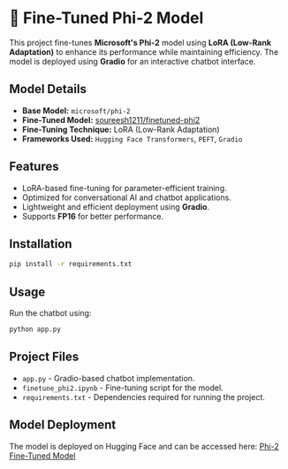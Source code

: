 # 💬 Fine-Tuned Phi-2 Model

This project fine-tunes **Microsoft's Phi-2** model using **LoRA (Low-Rank Adaptation)** to enhance its performance while maintaining efficiency. The model is deployed using **Gradio** for an interactive chatbot interface.

## Model Details
- **Base Model:** `microsoft/phi-2`
- **Fine-Tuned Model:** [soureesh1211/finetuned-phi2](https://huggingface.co/soureesh1211/finetuned-phi2)
- **Fine-Tuning Technique:** LoRA (Low-Rank Adaptation)
- **Frameworks Used:** `Hugging Face Transformers`, `PEFT`, `Gradio`

## Features
- LoRA-based fine-tuning for parameter-efficient training.
- Optimized for conversational AI and chatbot applications.
- Lightweight and efficient deployment using **Gradio**.
- Supports **FP16** for better performance.

## Installation
```bash
pip install -r requirements.txt
```

## Usage
Run the chatbot using:
```bash
python app.py
```

## Project Files
- `app.py` - Gradio-based chatbot implementation.
- `finetune_phi2.ipynb` - Fine-tuning script for the model.
- `requirements.txt` - Dependencies required for running the project.

## Model Deployment
The model is deployed on Hugging Face and can be accessed here: [Phi-2 Fine-Tuned Model](https://huggingface.co/soureesh1211/finetuned-phi2)

